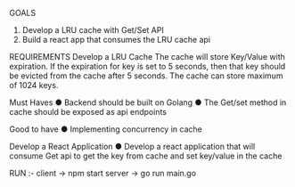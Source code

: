 GOALS
1. Develop a LRU cache with Get/Set API
2. Build a react app that consumes the LRU cache api

REQUIREMENTS
Develop a LRU Cache
The cache will store Key/Value with expiration. If the expiration for key is set to 5 seconds,
then that key should be evicted from the cache after 5 seconds. The cache can store maximum of
1024 keys.

Must Haves
● Backend should be built on Golang
● The Get/set method in cache should be exposed as api endpoints

Good to have
● Implementing concurrency in cache

Develop a React Application
● Develop a react application that will consume Get api to get the key from cache and set
key/value in the cache

RUN :-
client -> npm start
server -> go run main.go
